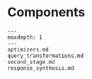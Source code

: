 # Components


```{toctree}
---
maxdepth: 1
---
optimizers.md
query_transformations.md
second_stage.md
response_synthesis.md
```